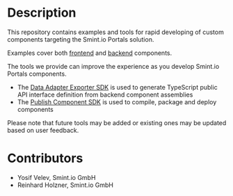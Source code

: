 Description
===========

This repository contains examples and tools for rapid developing of custom components targeting the Smint.io Portals solution.

Examples cover both [frontend](Examples/Frontend/) and [backend](Examples/Backend/) components.

The tools we provide can improve the experience as you develop Smint.io Portals components.

- The [Data Adapter Exporter SDK](/smintio/Portals-Components-SDK/tree/main/Examples/Backend/#user-content-data-adapter-public-api-interfaces) is used to generate TypeScript public API interface definition from backend component assemblies
- The [Publish Component SDK](Tools/Portals-SDK-PublishComponent-CLI/Release/) is used to compile, package and deploy components

Please note that future tools may be added or existing ones may be updated based on user feedback.

Contributors
============

- Yosif Velev, Smint.io GmbH
- Reinhard Holzner, Smint.io GmbH